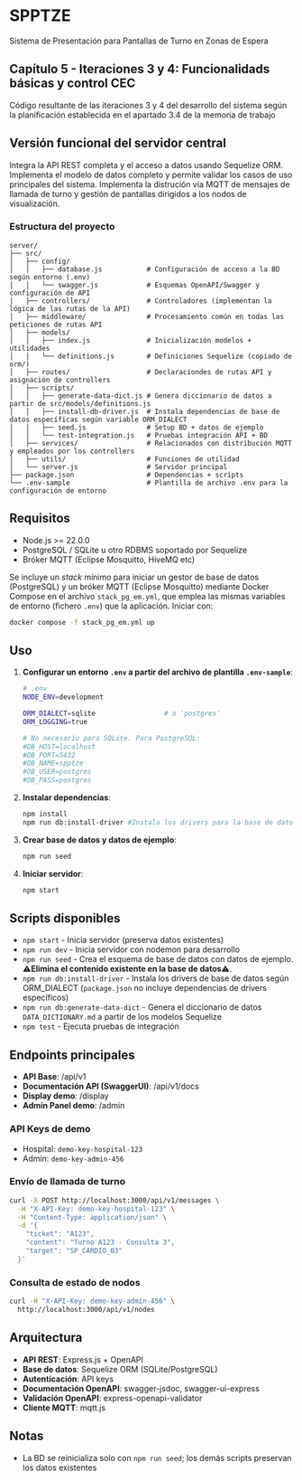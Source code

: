 # SPPTZE
Sistema de Presentación para Pantallas de Turno en Zonas de Espera

## Capítulo 5 - Iteraciones 3 y 4: Funcionalidads básicas y control CEC
Código resultante de las iteraciones 3 y 4 del desarrollo del sistema según la planificación establecida en el apartado 3.4 de la memoria de trabajo

## Versión funcional del servidor central
Integra la API REST completa y el acceso a datos usando Sequelize ORM. Implementa el modelo de datos completo y permite validar los casos de uso principales del sistema. Implementa la distrución vía MQTT de mensajes de llamada de turno y gestión de pantallas dirigidos a los nodos de visualización.

### Estructura del proyecto
```
server/
├── src/
│   ├── config/
│   │   ├── database.js           # Configuración de acceso a la BD según entorno (.env)
│   │   └── swagger.js            # Esquemas OpenAPI/Swagger y configuración de API
│   ├── controllers/              # Controladores (implementan la lógica de las rutas de la API)
│   ├── middleware/               # Procesamiento común en todas las peticiones de rutas API
│   ├── models/
│   │   ├── index.js              # Inicialización modelos + utilidades
│   │   └── definitions.js        # Definiciones Sequelize (copiado de orm/)
│   ├── routes/                   # Declaraciondes de rutas API y asignación de controllers
│   ├── scripts/
│   │   ├── generate-data-dict.js # Genera diccionario de datos a partir de src/models/definitions.js
│   │   ├── install-db-driver.js  # Instala dependencias de base de datos específicas según variable ORM_DIALECT
│   │   ├── seed.js               # Setup BD + datos de ejemplo
│   │   └── test-integration.js   # Pruebas integración API + BD
│   ├── services/                 # Relacionados con distribución MQTT y empleados por los controllers
│   ├── utils/                    # Funciones de utilidad
│   └── server.js                 # Servidor principal
├── package.json                  # Dependencias + scripts
└── .env-sample                   # Plantilla de archivo .env para la configuración de entorno
```

## Requisitos
- Node.js >= 22.0.0
- PostgreSQL / SQLite u otro RDBMS soportado por Sequelize
- Bróker MQTT (Eclipse Mosquitto, HiveMQ etc)

Se incluye un *stack* mínimo para iniciar un gestor de base de datos (PostgreSQL) y un bróker MQTT (Eclipse Mosquitto) mediante Docker Compose en el archivo `stack_pg_em.yml`, que emplea las mismas variables de entorno (fichero `.env`) que la aplicación. Iniciar con:
   ```bash
   docker compose -f stack_pg_em.yml up
   ```

## Uso
1. **Configurar un entorno `.env` a partir del archivo de plantilla `.env-sample`**:
   ```bash
   # .env
   NODE_ENV=development
   
   ORM_DIALECT=sqlite                 # o 'postgres'
   ORM_LOGGING=true
   
   # No necesario para SQLite. Para PostgreSQL:
   #DB_HOST=localhost
   #DB_PORT=5432
   #DB_NAME=spptze
   #DB_USER=postgres
   #DB_PASS=postgres
   ```

2. **Instalar dependencias**:
   ```bash
   npm install
   npm run db:install-driver #Instala los drivers para la base de datos según ORM_DIALECT
   ```

3. **Crear base de datos y datos de ejemplo**:
   ```bash
   npm run seed
   ```

4. **Iniciar servidor**:
   ```bash
   npm start
   ```

## Scripts disponibles
- `npm start` - Inicia servidor (preserva datos existentes)
- `npm run dev` - Inicia servidor con nodemon para desarrollo
- `npm run seed` - Crea el esquema de base de datos con datos de ejemplo. ⚠️**Elimina el contenido existente en la base de datos**⚠️.
- `npm run db:install-driver` - Instala los drivers de base de datos según ORM_DIALECT (`package.json` no incluye dependencias de drivers específicos)
- `npm run db:generate-data-dict` - Genera el diccionario de datos `DATA_DICTIONARY.md` a partir de los modelos Sequelize
- `npm test` - Ejecuta pruebas de integración

## Endpoints principales
- **API Base**: /api/v1
- **Documentación API (SwaggerUI)**: /api/v1/docs
- **Display demo**: /display
- **Admin Panel demo**: /admin

### API Keys de demo
- Hospital: `demo-key-hospital-123`
- Admin: `demo-key-admin-456`

### Envío de llamada de turno
```bash
curl -X POST http://localhost:3000/api/v1/messages \
  -H "X-API-Key: demo-key-hospital-123" \
  -H "Content-Type: application/json" \
  -d '{
    "ticket": "A123",
    "content": "Turno A123 - Consulta 3",
    "target": "SP_CARDIO_03"
  }'
```

### Consulta de estado de nodos
```bash
curl -H "X-API-Key: demo-key-admin-456" \
  http://localhost:3000/api/v1/nodes
```

## Arquitectura
- **API REST**: Express.js + OpenAPI
- **Base de datos**: Sequelize ORM (SQLite/PostgreSQL)
- **Autenticación**: API keys
- **Documentación OpenAPI**: swagger-jsdoc, swagger-ui-express
- **Validación OpenAPI**: express-openapi-validator
- **Cliente MQTT**: mqtt.js

## Notas
- La BD se reinicializa solo con `npm run seed`; los demás scripts preservan los datos existentes
